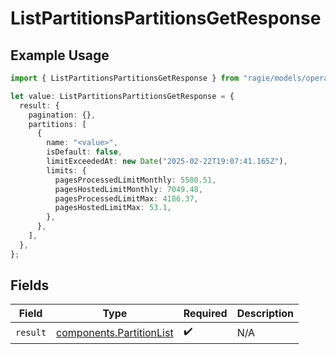 # ListPartitionsPartitionsGetResponse

## Example Usage

```typescript
import { ListPartitionsPartitionsGetResponse } from "ragie/models/operations";

let value: ListPartitionsPartitionsGetResponse = {
  result: {
    pagination: {},
    partitions: [
      {
        name: "<value>",
        isDefault: false,
        limitExceededAt: new Date("2025-02-22T19:07:41.165Z"),
        limits: {
          pagesProcessedLimitMonthly: 5580.51,
          pagesHostedLimitMonthly: 7049.48,
          pagesProcessedLimitMax: 4186.37,
          pagesHostedLimitMax: 53.1,
        },
      },
    ],
  },
};
```

## Fields

| Field                                                                | Type                                                                 | Required                                                             | Description                                                          |
| -------------------------------------------------------------------- | -------------------------------------------------------------------- | -------------------------------------------------------------------- | -------------------------------------------------------------------- |
| `result`                                                             | [components.PartitionList](../../models/components/partitionlist.md) | :heavy_check_mark:                                                   | N/A                                                                  |